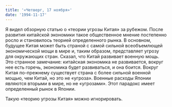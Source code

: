 ```yaml
---
title: '«Четверг, 17 ноября»'
date: '1994-11-17'
---
```


Я видел обзорную статью о «теории угрозы Китая» за рубежом. После развития китайской экономики такое общественное мнение постепенно росло и становилось теорией определенного рынка. В основном, будущее Китая может быть страной с самой сильной всеобъемлющей экономической мощи в мире и, таким образом, представляет угрозу для окружающих стран. Сказал, что Китай развивает военную мощь. Это странное замечание: китайская экономика не развивается, вокруг нее есть горечь, экономика будет развиваться, и она боится. Вокруг Китая по-прежнему существует страна с более сильной военной мощью, чем Китай, но это не «угроза». Военные расходы Японии являются вторыми в мире, но не «угрозами». Этот парадокс имеет определенный рынок в Японии.

Такую «теорию угрозы Китая» можно игнорировать.

